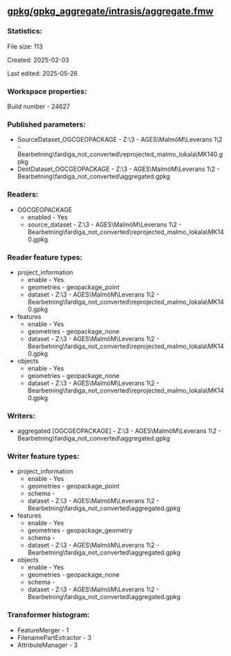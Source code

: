 ﻿## [gpkg/gpkg_aggregate/intrasis/aggregate.fmw](https://github.com/kicki58/kix_working_dir/blob/master/gpkg/gpkg_aggregate/intrasis/aggregate.fmw)

### Statistics:
File size: 113

Created: 2025-02-03

Last edited: 2025-05-26


### Workspace properties:
Build number    - 24627

### Published parameters:
*  SourceDataset_OGCGEOPACKAGE    -   Z:\3 - AGES\MalmöM\Leverans 1\2 - Bearbetning\fardiga_not_converted\reprojected_malmo_lokala\MK140.gpkg
*  DestDataset_OGCGEOPACKAGE    -   Z:\3 - AGES\MalmöM\Leverans 1\2 - Bearbetning\fardiga_not_converted\aggregated.gpkg

### Readers:
*  OGCGEOPACKAGE
    * enabled    -  Yes
    * source_dataset    -   Z:\3 - AGES\MalmöM\Leverans 1\2 - Bearbetning\fardiga_not_converted\reprojected_malmo_lokala\MK140.gpkg

### Reader feature types:
*  project_information
    * enable - Yes
    * geometries - geopackage_point
    * dataset - Z:\3 - AGES\MalmöM\Leverans 1\2 - Bearbetning\fardiga_not_converted\reprojected_malmo_lokala\MK140.gpkg
*  features
    * enable - Yes
    * geometries - geopackage_none
    * dataset - Z:\3 - AGES\MalmöM\Leverans 1\2 - Bearbetning\fardiga_not_converted\reprojected_malmo_lokala\MK140.gpkg
*  objects
    * enable - Yes
    * geometries - geopackage_none
    * dataset - Z:\3 - AGES\MalmöM\Leverans 1\2 - Bearbetning\fardiga_not_converted\reprojected_malmo_lokala\MK140.gpkg


### Writers:
*  aggregated [OGCGEOPACKAGE]    -   Z:\3 - AGES\MalmöM\Leverans 1\2 - Bearbetning\fardiga_not_converted\aggregated.gpkg

### Writer feature types:
*  project_information
    * enable - Yes
    * geometries - geopackage_point
    * schema - 
    * dataset - Z:\3 - AGES\MalmöM\Leverans 1\2 - Bearbetning\fardiga_not_converted\aggregated.gpkg
*  features
    * enable - Yes
    * geometries - geopackage_geometry
    * schema - 
    * dataset - Z:\3 - AGES\MalmöM\Leverans 1\2 - Bearbetning\fardiga_not_converted\aggregated.gpkg
*  objects
    * enable - Yes
    * geometries - geopackage_none
    * schema - 
    * dataset - Z:\3 - AGES\MalmöM\Leverans 1\2 - Bearbetning\fardiga_not_converted\aggregated.gpkg

### Transformer histogram:
*  FeatureMerger    -   1
*  FilenamePartExtractor    -   3
*  AttributeManager    -   3

